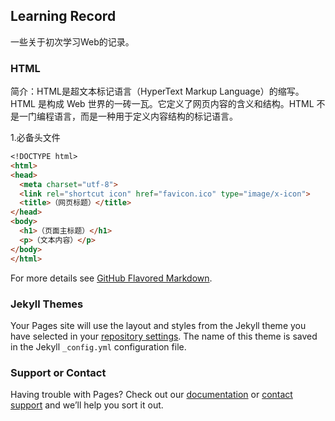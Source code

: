 ## Learning Record

一些关于初次学习Web的记录。

### HTML

简介：HTML是超文本标记语言（HyperText Markup Language）的缩写。HTML 是构成 Web 世界的一砖一瓦。它定义了网页内容的含义和结构。HTML 不是一门编程语言，而是一种用于定义内容结构的标记语言。

1.必备头文件
```markdown
<!DOCTYPE html>
<html>
<head>
  <meta charset="utf-8">
  <link rel="shortcut icon" href="favicon.ico" type="image/x-icon">
  <title>（网页标题）</title>
</head>
<body>
  <h1>（页面主标题）</h1>
  <p>（文本内容）</p>
</body>
</html>
```

For more details see [GitHub Flavored Markdown](https://guides.github.com/features/mastering-markdown/).

### Jekyll Themes

Your Pages site will use the layout and styles from the Jekyll theme you have selected in your [repository settings](https://github.com/kanekikeh/kanekikeh.github.com/settings). The name of this theme is saved in the Jekyll `_config.yml` configuration file.

### Support or Contact

Having trouble with Pages? Check out our [documentation](https://docs.github.com/categories/github-pages-basics/) or [contact support](https://support.github.com/contact) and we’ll help you sort it out.
